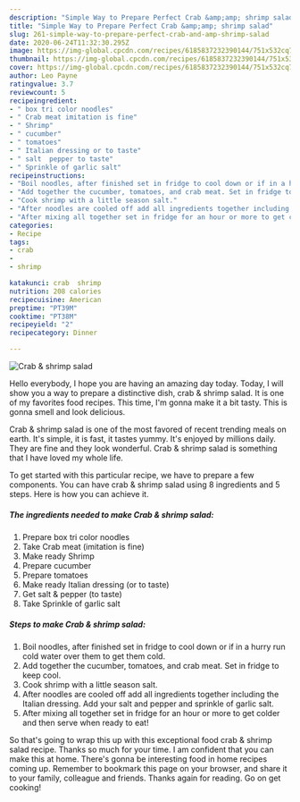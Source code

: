 ```yaml
---
description: "Simple Way to Prepare Perfect Crab &amp;amp; shrimp salad"
title: "Simple Way to Prepare Perfect Crab &amp;amp; shrimp salad"
slug: 261-simple-way-to-prepare-perfect-crab-and-amp-shrimp-salad
date: 2020-06-24T11:32:30.295Z
image: https://img-global.cpcdn.com/recipes/6185837232390144/751x532cq70/crab-shrimp-salad-recipe-main-photo.jpg
thumbnail: https://img-global.cpcdn.com/recipes/6185837232390144/751x532cq70/crab-shrimp-salad-recipe-main-photo.jpg
cover: https://img-global.cpcdn.com/recipes/6185837232390144/751x532cq70/crab-shrimp-salad-recipe-main-photo.jpg
author: Leo Payne
ratingvalue: 3.7
reviewcount: 5
recipeingredient:
- " box tri color noodles"
- " Crab meat imitation is fine"
- " Shrimp"
- " cucumber"
- " tomatoes"
- " Italian dressing or to taste"
- " salt  pepper to taste"
- " Sprinkle of garlic salt"
recipeinstructions:
- "Boil noodles, after finished set in fridge to cool down or if in a hurry run cold water over them to get them cold."
- "Add together the cucumber, tomatoes, and crab meat. Set in fridge to keep cool."
- "Cook shrimp with a little season salt."
- "After noodles are cooled off add all ingredients together including the Italian dressing. Add your salt and pepper and sprinkle of garlic salt."
- "After mixing all together set in fridge for an hour or more to get colder and then serve when ready to eat!"
categories:
- Recipe
tags:
- crab
- 
- shrimp

katakunci: crab  shrimp 
nutrition: 208 calories
recipecuisine: American
preptime: "PT39M"
cooktime: "PT38M"
recipeyield: "2"
recipecategory: Dinner

---
```



![Crab &amp; shrimp salad](https://img-global.cpcdn.com/recipes/6185837232390144/751x532cq70/crab-shrimp-salad-recipe-main-photo.jpg)

Hello everybody, I hope you are having an amazing day today. Today, I will show you a way to prepare a distinctive dish, crab &amp; shrimp salad. It is one of my favorites food recipes. This time, I'm gonna make it a bit tasty. This is gonna smell and look delicious.



Crab &amp; shrimp salad is one of the most favored of recent trending meals on earth. It's simple, it is fast, it tastes yummy. It's enjoyed by millions daily. They are fine and they look wonderful. Crab &amp; shrimp salad is something that I have loved my whole life.


To get started with this particular recipe, we have to prepare a few components. You can have crab &amp; shrimp salad using 8 ingredients and 5 steps. Here is how you can achieve it.

<!--inarticleads1-->

##### The ingredients needed to make Crab &amp; shrimp salad:

1. Prepare  box tri color noodles
1. Take  Crab meat (imitation is fine)
1. Make ready  Shrimp
1. Prepare  cucumber
1. Prepare  tomatoes
1. Make ready  Italian dressing (or to taste)
1. Get  salt &amp; pepper (to taste)
1. Take  Sprinkle of garlic salt




<!--inarticleads2-->

##### Steps to make Crab &amp; shrimp salad:

1. Boil noodles, after finished set in fridge to cool down or if in a hurry run cold water over them to get them cold.
1. Add together the cucumber, tomatoes, and crab meat. Set in fridge to keep cool.
1. Cook shrimp with a little season salt.
1. After noodles are cooled off add all ingredients together including the Italian dressing. Add your salt and pepper and sprinkle of garlic salt.
1. After mixing all together set in fridge for an hour or more to get colder and then serve when ready to eat!




So that's going to wrap this up with this exceptional food crab &amp; shrimp salad recipe. Thanks so much for your time. I am confident that you can make this at home. There's gonna be interesting food in home recipes coming up. Remember to bookmark this page on your browser, and share it to your family, colleague and friends. Thanks again for reading. Go on get cooking!
